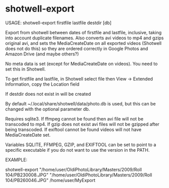 # shotwell-export
USAGE: shotwell-export firstfile lastfile destdir [db]

Export from shotwell between dates of firstfile and lastfile, inclusive, taking into account duplicate filenames. Also converts avi videos to mp4 and gzips original avi, and sets the MediaCreateDate on all exported videos (Shotwell does not do this) so they are ordered correctly in Google Photos and Amazon Drive (and maybe others?)

No meta data is set (except for MediaCreateDate on videos). You need to set this in Shotwell.

To get firstfile and lastfile, in Shotwell select file then View -> Extended Information, copy the Location field

If destdir does not exist in will be created

By default ~/.local/share/shotwell/data/photo.db is used, but this can be changed with the optional parameter db.

Requires sqlite3.
If ffmpeg cannot be found then avi file will not be transcoded to mp4.
If gzip does not exist avi files will not be gzipped after being transcoded.
If exiftool cannot be found videos will not have MediaCreateDate set.

Variables SQLITE, FFMPEG, GZIP, and EXIFTOOL can be set to point to a specific executable if you do not want to use the version in the PATH.

EXAMPLE:

shotwell-export "/home/user/OldiPhotoLibrary/Masters/2009/Roll 104/PB230008.JPG" "/home/user/OldiPhotoLibrary/Masters/2009/Roll 104/PB260046.JPG" /home/user/MyExport

